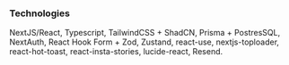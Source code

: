 ### Technologies

NextJS/React, Typescript, TailwindCSS + ShadCN, Prisma + PostresSQL, NextAuth, React Hook Form + Zod, Zustand, react-use, nextjs-toploader, react-hot-toast, react-insta-stories, lucide-react, Resend.
